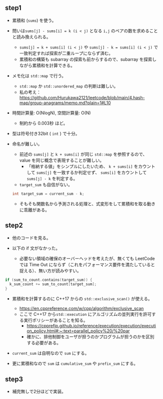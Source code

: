 ## step1
- 累積和 (`sums`) を使う。
- 問いは`sums[j] - sums[i] = k (i < j)` となる `i,j` のペアの数を求めることと読み換えられる。
  - `sums[j] = k + sums[i] (i < j)` や `sums[j] - k = sums[i] (i < j)` で一致判定すれば探索が二重ループにならず済む。
  - 累積和の構築も subarray の探索も前からするので、subarray を探索しながら累積和を計算できる。
- メモ化は `std::map` で行う。
  - `std::map` か `std::unordered_map` の判断は難しい。 
  - 私の考え：https://github.com/Hurukawa2121/leetcode/blob/main/4.hash-map/group-anagrams/memo.md?plain=1#L10
- 時間計算量: O(NlogN), 空間計算量: O(N)
  - 制約から 0.003秒 ほど。

- 型は符号付き32bit ( `int` ) で十分。

- 命名が難しい。
  - 前述の `sums[j]` と `k + sums[i]` が同じ `std::map` を参照するので、 value を同じ概念で表現することが難しい。
    - 「格納する値」をシンプルにしたいため、 `k + sums[i]` をカウントして `sums[j]` を一致するか判定せず、 `sums[i]` をカウントして `sums[j] - k` を判定する。
  - `target_sum` も自信がない。
  ```cpp
  int target_sum = current_sum - k;
  ```
  - そもそも関数名から予測される処理と、式変形をして累積和を取る動きに乖離がある。

## step2
- 他のコードを見る。

- 以下の if 文がなかった。
  - 必要ない領域の確保のオーバーヘッドを考えたが、無くても LeetCode では Time Out にならず（これをパフォーマンス要件を満たしていると捉える）、無い方が読みやすい。
```cpp
if (sum_to_count.contains(target_sum)) {
  k_sum_count += sum_to_count[target_sum];
}
```

- 累積和を計算するのに C++17 からの `std::exclusive_scan()` が使える。
  - https://en.cppreference.com/w/cpp/algorithm/exclusive_scan
  - ここで C++17 から`std::execution` にアルゴリズムの並列実行を許可する実行ポリシーがあることを知る。
    - https://cpprefjp.github.io/reference/execution/execution/execution_policy.html#:~:text=parallel_policy%20/%20par
    - 確かに、排他制御をユーザが担うのかプログラムが担うのかを区別する必要がある。

- `current_sum` は自明なので `sum` にする。
- 更に累積和なので `sum` は `cumulative_sum` や `prefix_sum` にする。

## step3
- 補完無しで2分ほどで実装。
